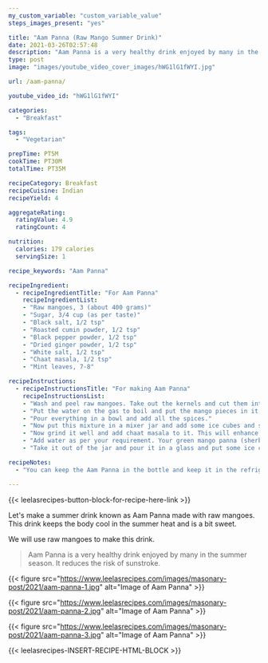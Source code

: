 ```yaml
---
my_custom_variable: "custom_variable_value"
steps_images_present: "yes"

title: "Aam Panna (Raw Mango Summer Drink)"
date: 2021-03-26T02:57:48
description: "Aam Panna is a very healthy drink enjoyed by many in the summer season. It reduces the risk of sunstroke. We use raw mangoes to make this drink."
type: post
image: "images/youtube_video_cover_images/hWG1lG1fWYI.jpg"

url: /aam-panna/

youtube_video_id: "hWG1lG1fWYI"

categories: 
  - "Breakfast"

tags:
  - "Vegetarian"

prepTime: PT5M
cookTime: PT30M
totalTime: PT35M

recipeCategory: Breakfast
recipeCuisine: Indian
recipeYield: 4

aggregateRating:
  ratingValue: 4.9
  ratingCount: 4

nutrition:
  calories: 179 calories
  servingSize: 1

recipe_keywords: "Aam Panna"

recipeIngredient:
  - recipeIngredientTitle: "For Aam Panna"
    recipeIngredientList:
    - "Raw mangoes, 3 (about 400 grams)" 
    - "Sugar, 3/4 cup (as per taste)" 
    - "Black salt, 1/2 tsp" 
    - "Roasted cumin powder, 1/2 tsp" 
    - "Black pepper powder, 1/2 tsp" 
    - "Dried ginger powder, 1/2 tsp" 
    - "White salt, 1/2 tsp" 
    - "Chaat masala, 1/2 tsp" 
    - "Mint leaves, 7-8" 

recipeInstructions:
  - recipeInstructionsTitle: "For making Aam Panna"
    recipeInstructionsList:
    - "Wash and peel raw mangoes. Take out the kernels and cut them into small pieces." 
    - "Put the water on the gas to boil and put the mango pieces in it and let it cook. After 5 to 7 minutes, turn off the gas and allow it to cool." 
    - "Pour everything in a bowl and add all the spices." 
    - "Now put this mixture in a mixer jar and add some ice cubes and sugar to it." 
    - "Now grind it well and add chaat masala to it. This will enhance its taste." 
    - "Add water as per your requirement. Your green mango panna (sherbet) is ready." 
    - "Take it out of the jar and pour it in a glass and put some ice cubes and garnish it with mint leaves. Your chilled Aam panna (Mango sherbet) is ready to drink." 

recipeNotes:
  - "You can keep the Aam Panna in the bottle and keep it in the refrigerator for 4 to 5 days." 

---
```


{{< leelasrecipes-button-block-for-recipe-here-link >}}

Let's make a summer drink known as Aam Panna made with raw mangoes. This drink keeps the body cool in the summer heat and is a bit sweet.

We will use raw mangoes to make this drink. 

> Aam Panna is a very healthy drink enjoyed by many in the summer season. It reduces the risk of sunstroke. 

{{< figure src="https://www.leelasrecipes.com/images/masonary-post/2021/aam-panna-1.jpg" alt="Image of Aam Panna" >}}

{{< figure src="https://www.leelasrecipes.com/images/masonary-post/2021/aam-panna-2.jpg" alt="Image of Aam Panna" >}}

{{< figure src="https://www.leelasrecipes.com/images/masonary-post/2021/aam-panna-3.jpg" alt="Image of Aam Panna" >}}

{{< leelasrecipes-INSERT-RECIPE-HTML-BLOCK >}}

